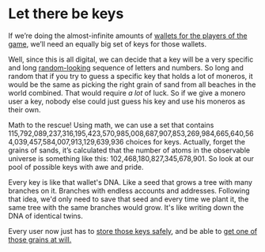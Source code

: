 # Let there be keys

If we’re doing the almost-infinite amounts of [wallets for the players of the game](2.14-wallets.md), we’ll need an equally big set of keys for those wallets.

Well, since this is all digital, we can decide that a key will be a very specific and long [random-looking](2.17-random.md) sequence of letters and numbers. So long and random that if you try to guess a specific key that holds a lot of moneros, it would be the same as picking the right grain of sand from all beaches in the world combined. That would require *a lot* of luck. So if we give a monero user a key, nobody else could just guess his key and use his moneros as their own.

Math to the rescue! Using math, we can use a set that contains 115,792,089,237,316,195,423,570,985,008,687,907,853,269,984,665,640,564,039,457,584,007,913,129,639,936 choices for keys. Actually, forget the grains of sands, it’s calculated that the number of atoms in the observable universe is something like this: 102,468,180,827,345,678,901. So look at our pool of possible keys with awe and pride.

Every key is like that wallet's DNA. Like a seed that grows a tree with many branches on it. Branches with endless accounts and addresses. Following that idea, we'd only need to save that seed and every time we plant it, the same tree with the same branches would grow. It's like writing down the DNA of identical twins.

Every user now just has to [store those keys safely](2.19-from_keys_to_seeds.md), and be able to [get one of those grains at will.](2.16-key_selection.md)